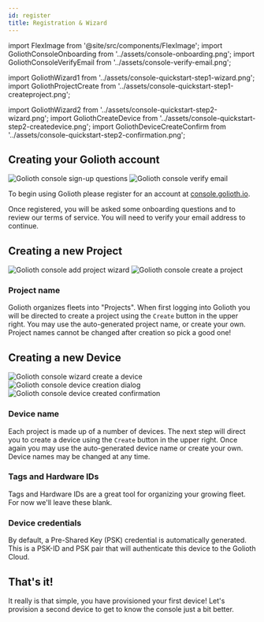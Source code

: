 ```yaml
---
id: register
title: Registration & Wizard
---
```


import FlexImage from '@site/src/components/FlexImage';
import GoliothConsoleOnboarding from '../assets/console-onboarding.png';
import GoliothConsoleVerifyEmail from '../assets/console-verify-email.png';

import GoliothWizard1 from '../assets/console-quickstart-step1-wizard.png';
import GoliothProjectCreate from '../assets/console-quickstart-step1-createproject.png';

import GoliothWizard2 from '../assets/console-quickstart-step2-wizard.png';
import GoliothCreateDevice from '../assets/console-quickstart-step2-createdevice.png';
import GoliothDeviceCreateConfirm from '../assets/console-quickstart-step2-confirmation.png';

## Creating your Golioth account

<FlexImage column_count="2">
  <img src={GoliothConsoleOnboarding} alt="Golioth console sign-up questions"/>
  <img src={GoliothConsoleVerifyEmail} alt="Golioth console verify email"/>
</FlexImage>

To begin using Golioth please register for an account at
[console.golioth.io](https://console.golioth.io/).

Once registered, you will be asked some onboarding questions and to review our
terms of service. You will need to verify your email address to continue.

## Creating a new Project

<FlexImage column_count="2">
  <img src={GoliothWizard1} alt="Golioth console add project wizard"/>
  <img src={GoliothProjectCreate} alt="Golioth console create a project"/>
</FlexImage>

### Project name

Golioth organizes fleets into "Projects". When first logging into Golioth you
will be directed to create a project using the `Create` button in the upper
right. You may use the auto-generated project name, or create your own. Project
names cannot be changed after creation so pick a good one!

## Creating a new Device

<FlexImage column_count="3">
  <img src={GoliothWizard2} alt="Golioth console wizard create a device"/>
  <img src={GoliothCreateDevice} alt="Golioth console device creation dialog"/>
  <img src={GoliothDeviceCreateConfirm} alt="Golioth console device created confirmation"/>
</FlexImage>

### Device name

Each project is made up of a number of devices. The next step will direct you to
create a device using the `Create` button in the upper right. Once again you may
use the auto-generated device name or create your own. Device names may be
changed at any time.

### Tags and Hardware IDs

Tags and Hardware IDs are a great tool for organizing your growing fleet. For
now we'll leave these blank.

### Device credentials

By default, a Pre-Shared Key (PSK) credential is automatically generated. This
is a PSK-ID and PSK pair that will authenticate this device to the Golioth
Cloud.

## That's it!

It really is that simple, you have provisioned your first device! Let's
provision a second device to get to know the console just a bit better.
